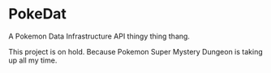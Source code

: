 # PokeDat
A Pokemon Data Infrastructure API thingy thing thang.

This project is on hold. Because Pokemon Super Mystery Dungeon is taking up all my time.
